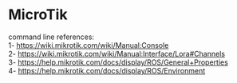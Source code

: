 # MicroTik
command line references: <br>
1- https://wiki.mikrotik.com/wiki/Manual:Console <br>
2- https://wiki.mikrotik.com/wiki/Manual:Interface/Lora#Channels <br>
3- https://help.mikrotik.com/docs/display/ROS/General+Properties <br>
4- https://help.mikrotik.com/docs/display/ROS/Environment <br>

